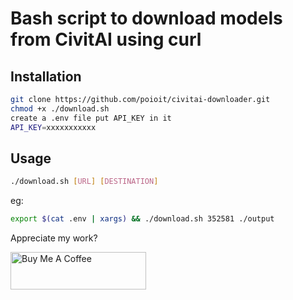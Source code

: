 # Bash script to download models from CivitAI using curl

## Installation

```bash
git clone https://github.com/poioit/civitai-downloader.git
chmod +x ./download.sh
create a .env file put API_KEY in it
API_KEY=xxxxxxxxxxx
```
## Usage

```bash
./download.sh [URL] [DESTINATION]
```

eg:

```bash
export $(cat .env | xargs) && ./download.sh 352581 ./output
```

Appreciate my work?

<a href="https://www.buymeacoffee.com/poioit" target="_blank"><img src="https://cdn.buymeacoffee.com/buttons/v2/default-violet.png" alt="Buy Me A Coffee" style="height: 60px !important;width: 217px !important;" ></a>
